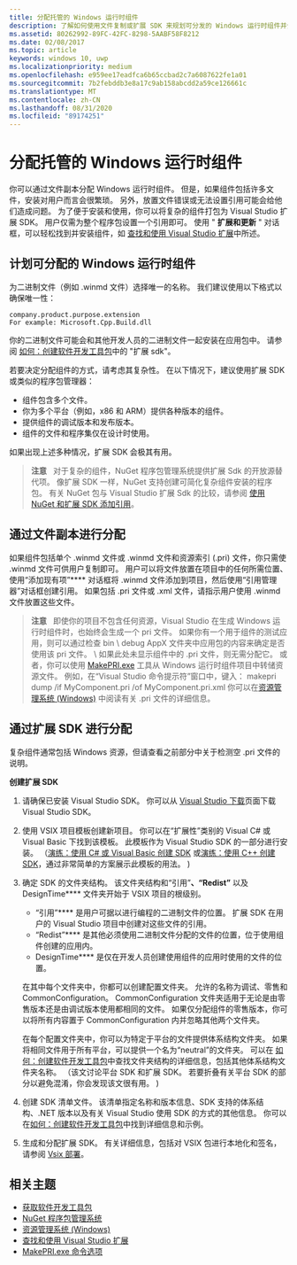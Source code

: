 ```yaml
---
title: 分配托管的 Windows 运行时组件
description: 了解如何使用文件复制或扩展 SDK 来规划可分发的 Windows 运行时组件并分发该组件。
ms.assetid: 80262992-89FC-42FC-8298-5AABF58F8212
ms.date: 02/08/2017
ms.topic: article
keywords: windows 10, uwp
ms.localizationpriority: medium
ms.openlocfilehash: e959ee17eadfca6b65ccbad2c7a6087622fe1a01
ms.sourcegitcommit: 7b2febddb3e8a17c9ab158abcdd2a59ce126661c
ms.translationtype: MT
ms.contentlocale: zh-CN
ms.lasthandoff: 08/31/2020
ms.locfileid: "89174251"
---
```

# <a name="distributing-a-managed-windows-runtime-component"></a>分配托管的 Windows 运行时组件

你可以通过文件副本分配 Windows 运行时组件。 但是，如果组件包括许多文件，安装对用户而言会很繁琐。 另外，放置文件错误或无法设置引用可能会给他们造成问题。 为了便于安装和使用，你可以将复杂的组件打包为 Visual Studio 扩展 SDK。 用户仅需为整个程序包设置一个引用即可。 使用 " **扩展和更新** " 对话框，可以轻松找到并安装组件，如 [查找和使用 Visual Studio 扩展](/visualstudio/ide/finding-and-using-visual-studio-extensions?view=vs-2015)中所述。

## <a name="planning-a-distributable-windows-runtime-component"></a>计划可分配的 Windows 运行时组件

为二进制文件（例如 .winmd 文件）选择唯一的名称。 我们建议使用以下格式以确保唯一性：

``` syntax
company.product.purpose.extension
For example: Microsoft.Cpp.Build.dll
```

你的二进制文件可能会和其他开发人员的二进制文件一起安装在应用包中。 请参阅 [如何：创建软件开发工具包](/visualstudio/extensibility/creating-a-software-development-kit?view=vs-2015)中的 "扩展 sdk"。

若要决定分配组件的方式，请考虑其复杂性。 在以下情况下，建议使用扩展 SDK 或类似的程序包管理器：

-   组件包含多个文件。
-   你为多个平台（例如，x86 和 ARM）提供各种版本的组件。
-   提供组件的调试版本和发布版本。
-   组件的文件和程序集仅在设计时使用。

如果出现上述多种情况，扩展 SDK 会极其有用。

> **注意**   对于复杂的组件，NuGet 程序包管理系统提供扩展 Sdk 的开放源替代项。 像扩展 SDK 一样，NuGet 支持创建可简化复杂组件安装的程序包。 有关 NuGet 包与 Visual Studio 扩展 Sdk 的比较，请参阅 [使用 NuGet 和扩展 SDK 添加引用](/visualstudio/ide/adding-references-using-nuget-versus-an-extension-sdk?view=vs-2015)。

## <a name="distribution-by-file-copy"></a>通过文件副本进行分配

如果组件包括单个 .winmd 文件或 .winmd 文件和资源索引 (.pri) 文件，你只需使 .winmd 文件可供用户复制即可。 用户可以将文件放置在项目中的任何所需位置、使用“添加现有项”**** 对话框将 .winmd 文件添加到项目，然后使用“引用管理器”对话框创建引用。 如果包括 .pri 文件或 .xml 文件，请指示用户使用 .winmd 文件放置这些文件。

> **注意**   即使你的项目不包含任何资源，Visual Studio 在生成 Windows 运行时组件时，也始终会生成一个 pri 文件。 如果你有一个用于组件的测试应用，则可以通过检查 bin \\ debug AppX 文件夹中应用包的内容来确定是否使用该 pri 文件。 \\ 如果此处未显示组件中的 .pri 文件，则无需分配它。 或者，你可以使用 [MakePRI.exe](/previous-versions/windows/apps/jj552945(v=win.10)) 工具从 Windows 运行时组件项目中转储资源文件。 例如，在“Visual Studio 命令提示符”窗口中，键入： makepri dump /if MyComponent.pri /of MyComponent.pri.xml 你可以在[资源管理系统 (Windows)](/previous-versions/windows/apps/jj552947(v=win.10)) 中阅读有关 .pri 文件的详细信息。

## <a name="distribution-by-extension-sdk"></a>通过扩展 SDK 进行分配

复杂组件通常包括 Windows 资源，但请查看之前部分中关于检测空 .pri 文件的说明。

**创建扩展 SDK**

1.  请确保已安装 Visual Studio SDK。 你可以从 [Visual Studio 下载](https://visualstudio.microsoft.com/downloads/download-visual-studio-vs)页面下载 Visual Studio SDK。
2.  使用 VSIX 项目模板创建新项目。 你可以在“扩展性”类别的 Visual C# 或 Visual Basic 下找到该模板。 此模板作为 Visual Studio SDK 的一部分进行安装。 （[演练：使用 C# 或 Visual Basic 创建 SDK](/visualstudio/extensibility/walkthrough-creating-an-sdk-using-csharp-or-visual-basic?view=vs-2015) 或[演练：使用 C++ 创建 SDK](/visualstudio/extensibility/walkthrough-creating-an-sdk-using-cpp?view=vs-2015)，通过非常简单的方案展示此模板的用法。 )
3.  确定 SDK 的文件夹结构。 该文件夹结构和“引用”****、“Redist”**** 以及DesignTime**** 文件夹开始于 VSIX 项目的根级别。

    -   “引用”**** 是用户可据以进行编程的二进制文件的位置。 扩展 SDK 在用户的 Visual Studio 项目中创建对这些文件的引用。
    -   “Redist”**** 是其他必须使用二进制文件分配的文件的位置，位于使用组件创建的应用内。
    -   DesignTime**** 是仅在开发人员创建使用组件的应用时使用的文件的位置。

    在其中每个文件夹中，你都可以创建配置文件夹。 允许的名称为调试、零售和 CommonConfiguration。 CommonConfiguration 文件夹适用于无论是由零售版本还是由调试版本使用都相同的文件。 如果仅分配组件的零售版本，你可以将所有内容置于 CommonConfiguration 内并忽略其他两个文件夹。

    在每个配置文件夹中，你可以为特定于平台的文件提供体系结构文件夹。 如果将相同文件用于所有平台，可以提供一个名为“neutral”的文件夹。 可以在 [如何：创建软件开发工具包](/visualstudio/extensibility/creating-a-software-development-kit?view=vs-2015)中查找文件夹结构的详细信息，包括其他体系结构文件夹名称。 （该文讨论平台 SDK 和扩展 SDK。 若要折叠有关平台 SDK 的部分以避免混淆，你会发现该文很有用。 )

4.  创建 SDK 清单文件。 该清单指定名称和版本信息、SDK 支持的体系结构、.NET 版本以及有关 Visual Studio 使用 SDK 的方式的其他信息。 你可以在[如何：创建软件开发工具包](/visualstudio/extensibility/creating-a-software-development-kit?view=vs-2015)中找到详细信息和示例。
5.  生成和分配扩展 SDK。 有关详细信息，包括对 VSIX 包进行本地化和签名，请参阅 [Vsix 部署](/visualstudio/misc/how-to-manually-package-an-extension-vsix-deployment?view=vs-2015)。

## <a name="related-topics"></a>相关主题

* [获取软件开发工具包](/visualstudio/extensibility/creating-a-software-development-kit?view=vs-2015)
* [NuGet 程序包管理系统](https://github.com/NuGet/Home)
* [资源管理系统 (Windows)](/previous-versions/windows/apps/jj552947(v=win.10))
* [查找和使用 Visual Studio 扩展](/visualstudio/ide/finding-and-using-visual-studio-extensions?view=vs-2015)
* [MakePRI.exe 命令选项](/previous-versions/windows/apps/jj552945(v=win.10))